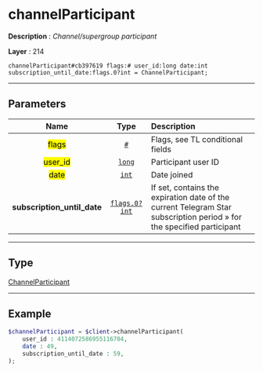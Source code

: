 # channelParticipant

**Description** : *Channel/supergroup participant*

**Layer** : 214

```tl
channelParticipant#cb397619 flags:# user_id:long date:int subscription_until_date:flags.0?int = ChannelParticipant;
```

---

## Parameters

| Name | Type | Description |
| :---: | :---: | :--- |
| <mark>flags</mark> | [`#`](type/#) | Flags, see TL conditional fields |
| <mark>user_id</mark> | [`long`](type/long) | Participant user ID |
| <mark>date</mark> | [`int`](type/int) | Date joined |
| **subscription_until_date** | [`flags.0?int`](type/int) | If set, contains the expiration date of the current Telegram Star subscription period » for the specified participant |

---

## Type

[ChannelParticipant](type/ChannelParticipant)

---

## Example

```php
$channelParticipant = $client->channelParticipant(
	user_id : 4114072586955116704,
	date : 49,
	subscription_until_date : 59,
);
```